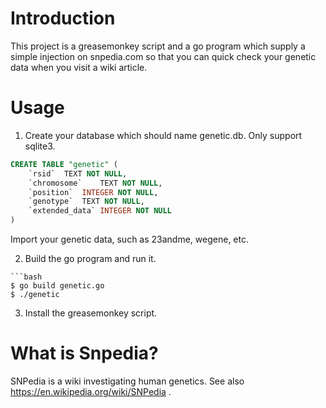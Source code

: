 # Introduction
This project is a greasemonkey script and a go program which supply a simple injection on snpedia.com so that you can quick check your
genetic data when you visit a wiki article.

# Usage
1. Create your database which should name genetic.db. Only support sqlite3.

```sql
CREATE TABLE "genetic" (
	`rsid`	TEXT NOT NULL,
	`chromosome`	TEXT NOT NULL,
	`position`	INTEGER NOT NULL,
	`genotype`	TEXT NOT NULL,
	`extended_data`	INTEGER NOT NULL
)
```
Import your genetic data, such as 23andme, wegene, etc.

2. Build the go program and run it.
```
```bash
$ go build genetic.go
$ ./genetic
```
3. Install the greasemonkey script.

# What is Snpedia?
SNPedia is a wiki investigating human genetics. See also https://en.wikipedia.org/wiki/SNPedia .